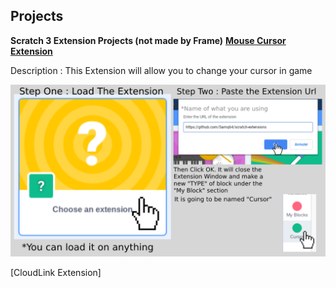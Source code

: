 ## Projects

**Scratch 3 Extension Projects (not made by Frame)**
**[Mouse Cursor Extension](https://github.com/Samq64/scratch-extensions)**

Description : This Extension will allow you to change your cursor in game  

![Mouse Cursor Extension](https://raw.githubusercontent.com/FrameTuning/Frame/gh-pages/assets/Steps1-2.png)

[CloudLink Extension]
